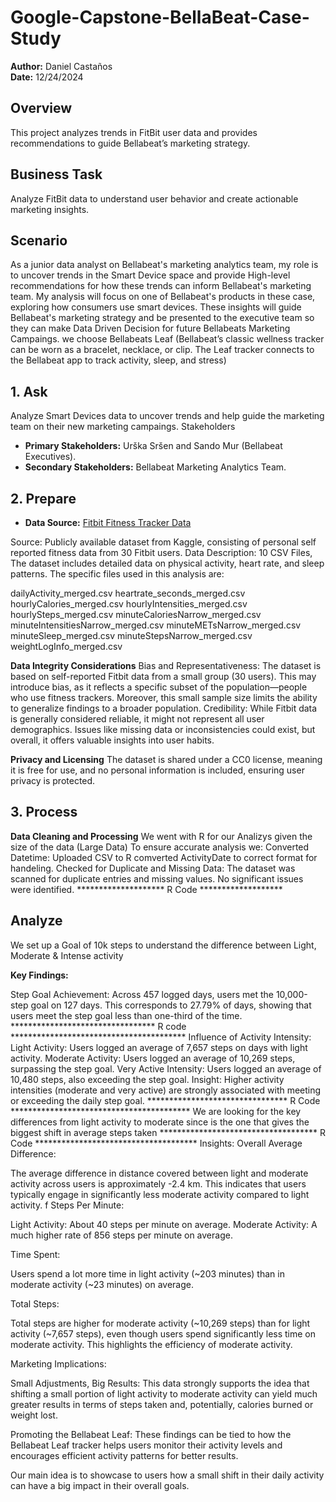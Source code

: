 # Google-Capstone-BellaBeat-Case-Study

**Author:** Daniel Castaños  
**Date:** 12/24/2024 

## Overview  
This project analyzes trends in FitBit user data and provides recommendations to guide Bellabeat’s marketing strategy.  

## Business Task  
Analyze FitBit data to understand user behavior and create actionable marketing insights. 

## Scenario
As a junior data analyst on Bellabeat's marketing analytics team, my role is to uncover trends in the Smart Device space and provide High-level recommendations for how these trends can inform Bellabeat's marketing team. My analysis will focus on one of Bellabeat's products in these case, exploring how consumers use smart devices. These insights will guide Bellabeat's marketing strategy and be presented to the executive team so they can make Data Driven Decision for future Bellabeats Marketing Campaings.
we choose Bellabeats Leaf (Bellabeat’s classic wellness tracker can be worn as a bracelet, necklace, or clip. The Leaf tracker connects
to the Bellabeat app to track activity, sleep, and stress)

## 1. Ask
Analyze Smart Devices data to uncover trends and help guide the marketing team on their new marketing campaings.
Stakeholders
- **Primary Stakeholders:** Urška Sršen and Sando Mur (Bellabeat Executives).  
- **Secondary Stakeholders:** Bellabeat Marketing Analytics Team.

## 2. Prepare 
- **Data Source:** [Fitbit Fitness Tracker Data](https://www.kaggle.com/arashnic/fitbit)

Source: Publicly available dataset from Kaggle, consisting of personal self reported fitness data from 30 Fitbit users.
Data Description: 10 CSV Files, The dataset includes detailed data on physical activity, heart rate, and sleep patterns. The specific files used in this analysis are:

dailyActivity_merged.csv
heartrate_seconds_merged.csv
hourlyCalories_merged.csv
hourlyIntensities_merged.csv
hourlySteps_merged.csv
minuteCaloriesNarrow_merged.csv
minuteIntensitiesNarrow_merged.csv
minuteMETsNarrow_merged.csv
minuteSleep_merged.csv
minuteStepsNarrow_merged.csv
weightLogInfo_merged.csv


**Data Integrity Considerations**
Bias and Representativeness: The dataset is based on self-reported Fitbit data from a small group (30 users). This may introduce bias, as it reflects a specific subset of the population—people who use fitness trackers. Moreover, this small sample size limits the ability to generalize findings to a broader population.
Credibility: While Fitbit data is generally considered reliable, it might not represent all user demographics. Issues like missing data or inconsistencies could exist, but overall, it offers valuable insights into user habits.

**Privacy and Licensing**
The dataset is shared under a CC0 license, meaning it is free for use, and no personal information is included, ensuring user privacy is protected.

## 3. Process
**Data Cleaning and Processing**
We went with R for our Analizys given the size of the data (Large Data)
To ensure accurate analysis we:
Converted Datetime: Uploaded CSV to R comverted ActivityDate to correct format for handeling.
Checked for Duplicate and Missing Data: The dataset was scanned for duplicate entries and missing values. No significant issues were identified.
******************** R Code *******************

## Analyze
We set up a Goal of 10k steps to understand the difference between Light, Moderate & Intense activity

**Key Findings:**

Step Goal Achievement:
Across 457 logged days, users met the 10,000-step goal on 127 days.
This corresponds to 27.79% of days, showing that users meet the step goal less than one-third of the time.
********************************* R code ****************************************
Influence of Activity Intensity:
Light Activity: Users logged an average of 7,657 steps on days with light activity.
Moderate Activity: Users logged an average of 10,269 steps, surpassing the step goal.
Very Active Intensity: Users logged an average of 10,480 steps, also exceeding the step goal.
Insight: Higher activity intensities (moderate and very active) are strongly associated with meeting or exceeding the daily step goal.
******************************** R Code *****************************************
We are looking for the key differences from light activity to moderate since is the one that gives the biggest shift in average steps taken
************************************ R Code *************************************
Insights:
Overall Average Difference:

The average difference in distance covered between light and moderate activity across users is approximately -2.4 km. This indicates that users typically engage in significantly less moderate activity compared to light activity.
f
Steps Per Minute:

Light Activity: About 40 steps per minute on average.
Moderate Activity: A much higher rate of 856 steps per minute on average.

Time Spent:

Users spend a lot more time in light activity (~203 minutes) than in moderate activity (~23 minutes) on average.

Total Steps:

Total steps are higher for moderate activity (~10,269 steps) than for light activity (~7,657 steps), even though users spend significantly less time on moderate activity. This highlights the efficiency of moderate activity.

Marketing Implications:

Small Adjustments, Big Results: This data strongly supports the idea that shifting a small portion of light activity to moderate activity can yield much greater results in terms of steps taken and, potentially, calories burned or weight lost.

Promoting the Bellabeat Leaf: These findings can be tied to how the Bellabeat Leaf tracker helps users monitor their activity levels and encourages efficient activity patterns for better results.

Our main idea is to showcase to users how a small shift in their daily activity can have a big impact in their overall goals.

